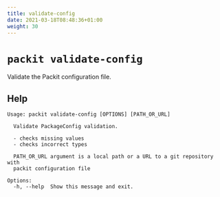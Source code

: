 ```yaml
---
title: validate-config
date: 2021-03-18T08:48:36+01:00
weight: 30
---
```

# `packit validate-config`

Validate the Packit configuration file.


## Help

    Usage: packit validate-config [OPTIONS] [PATH_OR_URL]

      Validate PackageConfig validation.

      - checks missing values
      - checks incorrect types

      PATH_OR_URL argument is a local path or a URL to a git repository with
      packit configuration file

    Options:
      -h, --help  Show this message and exit.
